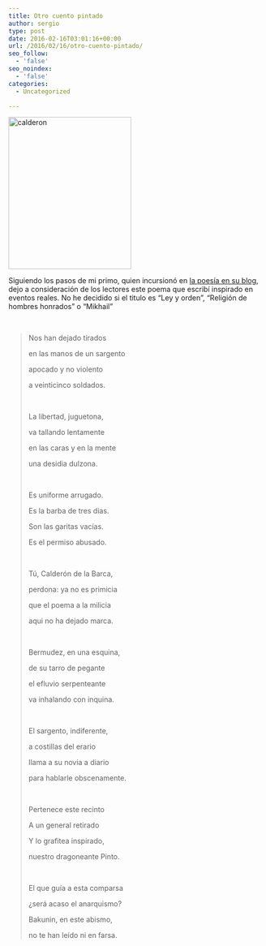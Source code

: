 ```yaml
---
title: Otro cuento pintado
author: sergio
type: post
date: 2016-02-16T03:01:16+00:00
url: /2016/02/16/otro-cuento-pintado/
seo_follow:
  - 'false'
seo_noindex:
  - 'false'
categories:
  - Uncategorized

---
```

<a href="http://personal.network.crazyrobot.net/files/2016/02/calderon.jpeg" rel="attachment wp-att-1098"><img class="aligncenter size-full wp-image-1098" src="http://personal.network.crazyrobot.net/files/2016/02/calderon.jpeg" alt="calderon" width="242" height="300" /></a>

Siguiendo los pasos de mi primo, quien incursionó en [la poesía en su blog][1], dejo a consideración de los lectores este poema que escribí inspirado en eventos reales. No he decidido si el titulo es &#8220;Ley y orden&#8221;, &#8220;Religión de hombres honrados&#8221; o &#8220;Mikhail&#8221;

&nbsp;

> Nos han dejado tirados
> 
> en las manos de un sargento
> 
> apocado y no violento
> 
> a veinticinco soldados.
> 
> &nbsp;
> 
> La libertad, juguetona,
> 
> va tallando lentamente
> 
> en las caras y en la mente
> 
> una desidia dulzona.
> 
> &nbsp;
> 
> Es uniforme arrugado.
> 
> Es la barba de tres dias.
> 
> Son las garitas vacías.
> 
> Es el permiso abusado.
> 
> &nbsp;
> 
> Tú, Calderón de la Barca,
> 
> perdona: ya no es primicia
> 
> que el poema a la milicia
> 
> aqui no ha dejado marca.
> 
> &nbsp;
> 
> Bermudez, en una esquina,
> 
> de su tarro de pegante
> 
> el efluvio serpenteante
> 
> va inhalando con inquina.
> 
> &nbsp;
> 
> El sargento, indiferente,
> 
> a costillas del erario
> 
> llama a su novia a diario
> 
> para hablarle obscenamente.
> 
> &nbsp;
> 
> Pertenece este recinto
> 
> A un general retirado
> 
> Y lo grafitea inspirado,
> 
> nuestro dragoneante Pinto.
> 
> &nbsp;
> 
> El que guía a esta comparsa
> 
> ¿será acaso el anarquismo?
> 
> Bakunin, en este abismo,
> 
> no te han leído ni en farsa.

 [1]: http://www.finiterank.com/notas/2015/11/05/penitencia/